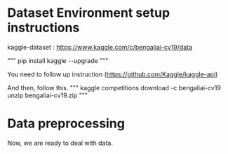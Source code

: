 # Dataset Environment setup instructions

kaggle-dataset : https://www.kaggle.com/c/bengaliai-cv19/data

"""
pip install kaggle --upgrade
"""

You need to follow up instruction 
(https://github.com/Kaggle/kaggle-api)

And then, follow this.
"""
kaggle competitions download -c bengaliai-cv19
unzip bengaliai-cv19.zip 
"""

# Data preprocessing

Now, we are ready to deal with data.
